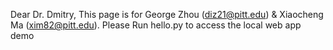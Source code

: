 Dear Dr. Dmitry,
This page is for George Zhou (diz21@pitt.edu) & Xiaocheng Ma (xim82@pitt.edu).
Please Run hello.py to access the local web app demo

